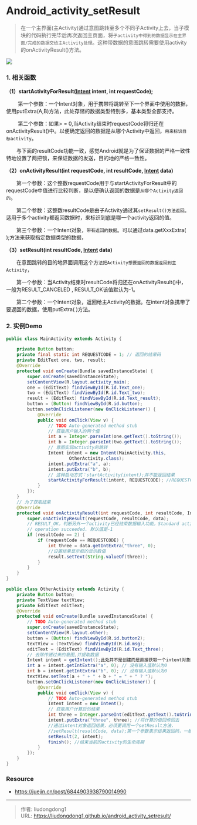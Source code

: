 # Android_activity_setResult


> 在一个主界面(主Activity)通过意图跳转至多个不同子Activity上去，当子模块的代码执行完毕后再次返回主页面，将`子activity中得到的数据显示在主界面/完成的数据交给主Activity处理`。这种带数据的意图跳转需要使用activity的onActivityResult()方法。

![](https://lddpicture.oss-cn-beijing.aliyuncs.com/picture/image-20211204195533006.png)

### 1. 相关函数

**（1）startActivityForResult([Intent](http://blog.csdn.net/sjf0115/article/details/7385152) intent, int requestCode);**

　　 第一个参数：一个Intent对象，用于携带将跳转至下一个界面中使用的数据，使用putExtra(A,B)方法，此处存储的数据类型特别多，基本类型全部支持。

　　 第二个参数：如果> = 0,当Activity结束时requestCode将归还在onActivityResult()中。以便确定返回的数据是从哪个Activity中返回，`用来标识目标activity`。

　　与下面的resultCode功能一致，感觉Android就是为了保证数据的严格一致性特地设置了两把锁，来保证数据的发送，目的地的严格一致性。

**（2）onActivityResult(int requestCode, int resultCode, [Intent](http://blog.csdn.net/sjf0115/article/details/7385152) data)**

　　第一个参数：这个整数requestCode用于与startActivityForResult中的requestCode中值进行比较判断，是以便确认返回的数据是`从哪个Activity返回的`。

　　第二个参数：这整数resultCode是由子Activity通过其`setResult()方法返回`。适用于多个activity都返回数据时，来标识到底是哪一个activity返回的值。

　　第三个参数：一个Intent对象，`带有返回的数据`。可以通过data.getXxxExtra( );方法来获取指定数据类型的数据，

**（3）setResult(int resultCode, [Intent](http://blog.csdn.net/sjf0115/article/details/7385152) data)**

　　在意图跳转的目的地界面调用这个方`法把Activity想要返回的数据返回到主Activity`，

　　第一个参数：当Activity结束时resultCode将归还在onActivityResult()中，一般为RESULT_CANCELED , RESULT_OK该值默认为-1。

　　第二个参数：一个Intent对象，返回给主Activity的数据。在intent对象携带了要返回的数据，使用putExtra( )方法。

### 2. 实例Demo

```java
public class MainActivity extends Activity {

    private Button button;
    private final static int REQUESTCODE = 1; // 返回的结果码
    private EditText one, two, result;
    @Override
    protected void onCreate(Bundle savedInstanceState) {
        super.onCreate(savedInstanceState);
        setContentView(R.layout.activity_main);
        one = (EditText) findViewById(R.id.Text_one);
        two = (EditText) findViewById(R.id.Text_two);
        result = (EditText) findViewById(R.id.Text_result);
        button = (Button) findViewById(R.id.button);
        button.setOnClickListener(new OnClickListener() {
            @Override
            public void onClick(View v) {
                // TODO Auto-generated method stub
                // 获取用户输入的两个值
                int a = Integer.parseInt(one.getText().toString());
                int b = Integer.parseInt(two.getText().toString());
                // 意图实现activity的跳转
                Intent intent = new Intent(MainActivity.this,
                        OtherActivity.class);
                intent.putExtra("a", a);
                intent.putExtra("b", b);
                // 这种启动方式：startActivity(intent);并不能返回结果
                startActivityForResult(intent, REQUESTCODE); //REQUESTCODE--->1
            }
        });
    }
    // 为了获取结果
    @Override
    protected void onActivityResult(int requestCode, int resultCode, Intent data) {
        super.onActivityResult(requestCode, resultCode, data);
        // RESULT_OK，判断另外一个activity已经结束数据输入功能，Standard activity result:
        // operation succeeded. 默认值是-1
        if (resultCode == 2) {
            if (requestCode == REQUESTCODE) {
                int three = data.getIntExtra("three", 0);
                //设置结果显示框的显示数值
                result.setText(String.valueOf(three));
            }
        }
    }
}
```

```java
public class OtherActivity extends Activity {
    private Button button;
    private TextView textView;
    private EditText editText;
    @Override
    protected void onCreate(Bundle savedInstanceState) {
        // TODO Auto-generated method stub
        super.onCreate(savedInstanceState);
        setContentView(R.layout.other);
        button = (Button) findViewById(R.id.button2);
        textView = (TextView) findViewById(R.id.msg);
        editText = (EditText) findViewById(R.id.Text_three);
        // 去除传递过来的意图,并提取数据
        Intent intent = getIntent();此处并不是创建而是直接获取一个intent对象Return the intent that started this activity. 
        int a = intent.getIntExtra("a", 0); // 没有输入值默认为0
        int b = intent.getIntExtra("b", 0); // 没有输入值默认为0
        textView.setText(a + " + " + b + " = " + " ? ");
        button.setOnClickListener(new OnClickListener() {
            @Override
            public void onClick(View v) {
                // TODO Auto-generated method stub
                Intent intent = new Intent();
                // 获取用户计算后的结果
                int three = Integer.parseInt(editText.getText().toString());
                intent.putExtra("three", three); //将计算的值回传回去
                //通过intent对象返回结果，必须要调用一个setResult方法，
                //setResult(resultCode, data);第一个参数表示结果返回码，一般只要大于1就可以，但是
                setResult(2, intent);
                finish(); //结束当前的activity的生命周期
            }
        });
    }
}
```

### Resource

- https://juejin.cn/post/6844903938790014990

---

> 作者: liudongdong1  
> URL: https://liudongdong1.github.io/android_activity_setresult/  

